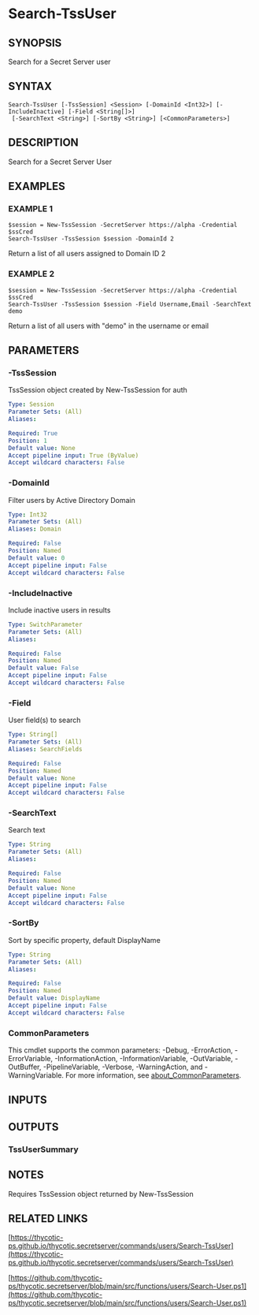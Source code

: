 # Search-TssUser

## SYNOPSIS
Search for a Secret Server user

## SYNTAX

```
Search-TssUser [-TssSession] <Session> [-DomainId <Int32>] [-IncludeInactive] [-Field <String[]>]
 [-SearchText <String>] [-SortBy <String>] [<CommonParameters>]
```

## DESCRIPTION
Search for a Secret Server User

## EXAMPLES

### EXAMPLE 1
```
$session = New-TssSession -SecretServer https://alpha -Credential $ssCred
Search-TssUser -TssSession $session -DomainId 2
```

Return a list of all users assigned to Domain ID 2

### EXAMPLE 2
```
$session = New-TssSession -SecretServer https://alpha -Credential $ssCred
Search-TssUser -TssSession $session -Field Username,Email -SearchText demo
```

Return a list of all users with "demo" in the username or email

## PARAMETERS

### -TssSession
TssSession object created by New-TssSession for auth

```yaml
Type: Session
Parameter Sets: (All)
Aliases:

Required: True
Position: 1
Default value: None
Accept pipeline input: True (ByValue)
Accept wildcard characters: False
```

### -DomainId
Filter users by Active Directory Domain

```yaml
Type: Int32
Parameter Sets: (All)
Aliases: Domain

Required: False
Position: Named
Default value: 0
Accept pipeline input: False
Accept wildcard characters: False
```

### -IncludeInactive
Include inactive users in results

```yaml
Type: SwitchParameter
Parameter Sets: (All)
Aliases:

Required: False
Position: Named
Default value: False
Accept pipeline input: False
Accept wildcard characters: False
```

### -Field
User field(s) to search

```yaml
Type: String[]
Parameter Sets: (All)
Aliases: SearchFields

Required: False
Position: Named
Default value: None
Accept pipeline input: False
Accept wildcard characters: False
```

### -SearchText
Search text

```yaml
Type: String
Parameter Sets: (All)
Aliases:

Required: False
Position: Named
Default value: None
Accept pipeline input: False
Accept wildcard characters: False
```

### -SortBy
Sort by specific property, default DisplayName

```yaml
Type: String
Parameter Sets: (All)
Aliases:

Required: False
Position: Named
Default value: DisplayName
Accept pipeline input: False
Accept wildcard characters: False
```

### CommonParameters
This cmdlet supports the common parameters: -Debug, -ErrorAction, -ErrorVariable, -InformationAction, -InformationVariable, -OutVariable, -OutBuffer, -PipelineVariable, -Verbose, -WarningAction, and -WarningVariable. For more information, see [about_CommonParameters](http://go.microsoft.com/fwlink/?LinkID=113216).

## INPUTS

## OUTPUTS

### TssUserSummary
## NOTES
Requires TssSession object returned by New-TssSession

## RELATED LINKS

[https://thycotic-ps.github.io/thycotic.secretserver/commands/users/Search-TssUser](https://thycotic-ps.github.io/thycotic.secretserver/commands/users/Search-TssUser)

[https://github.com/thycotic-ps/thycotic.secretserver/blob/main/src/functions/users/Search-User.ps1](https://github.com/thycotic-ps/thycotic.secretserver/blob/main/src/functions/users/Search-User.ps1)

